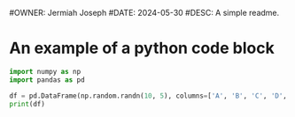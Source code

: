 #OWNER: Jermiah Joseph
#DATE: 2024-05-30
#DESC: A simple readme.


# An example of a python code block

```python
import numpy as np
import pandas as pd

df = pd.DataFrame(np.random.randn(10, 5), columns=['A', 'B', 'C', 'D', 'E'])
print(df)
```